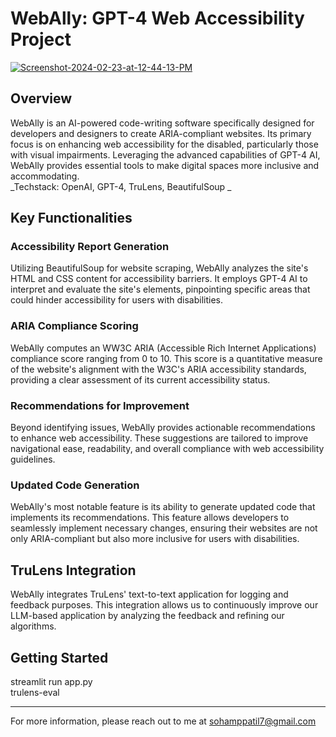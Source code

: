 # WebAlly: GPT-4 Web Accessibility Project

<a href="https://ibb.co/3k8PNQB"><img src="https://i.ibb.co/9GfdTSs/Screenshot-2024-02-23-at-12-44-13-PM.png" alt="Screenshot-2024-02-23-at-12-44-13-PM" border="0"></a>

## Overview
WebAlly is an AI-powered code-writing software specifically designed for developers and designers to create ARIA-compliant websites. Its primary focus is on enhancing web accessibility for the disabled, particularly those with visual impairments. Leveraging the advanced capabilities of GPT-4 AI, WebAlly provides essential tools to make digital spaces more inclusive and accommodating.  
_Techstack: OpenAI, GPT-4, TruLens, BeautifulSoup
_
## Key Functionalities

### Accessibility Report Generation
Utilizing BeautifulSoup for website scraping, WebAlly analyzes the site's HTML and CSS content for accessibility barriers. It employs GPT-4 AI to interpret and evaluate the site's elements, pinpointing specific areas that could hinder accessibility for users with disabilities.

### ARIA Compliance Scoring
WebAlly computes an WW3C ARIA (Accessible Rich Internet Applications) compliance score ranging from 0 to 10. This score is a quantitative measure of the website's alignment with the W3C's ARIA accessibility standards, providing a clear assessment of its current accessibility status.

### Recommendations for Improvement
Beyond identifying issues, WebAlly provides actionable recommendations to enhance web accessibility. These suggestions are tailored to improve navigational ease, readability, and overall compliance with web accessibility guidelines.

### Updated Code Generation
WebAlly's most notable feature is its ability to generate updated code that implements its recommendations. This feature allows developers to seamlessly implement necessary changes, ensuring their websites are not only ARIA-compliant but also more inclusive for users with disabilities. 

## TruLens Integration
WebAlly integrates TruLens' text-to-text application for logging and feedback purposes. This integration allows us to continuously improve our LLM-based application by analyzing the feedback and refining our algorithms.

## Getting Started

streamlit run app.py  
trulens-eval

---

For more information, please reach out to me at sohamppatil7@gmail.com

